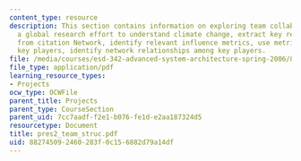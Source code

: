 ```yaml
---
content_type: resource
description: This section contains information on exploring team collaborations on
  a global research effort to understand climate change, extract key relationships
  from citation Network, identify relevant influence metrics, use metrics to identify
  key players, identify network relationships among key players.
file: /media/courses/esd-342-advanced-system-architecture-spring-2006/882745092460283f0c156882d79a14df_pres2_team_struc.pdf
file_type: application/pdf
learning_resource_types:
- Projects
ocw_type: OCWFile
parent_title: Projects
parent_type: CourseSection
parent_uid: 7cc7aadf-f2e1-b076-fe1d-e2aa187324d5
resourcetype: Document
title: pres2_team_struc.pdf
uid: 88274509-2460-283f-0c15-6882d79a14df
---
```

